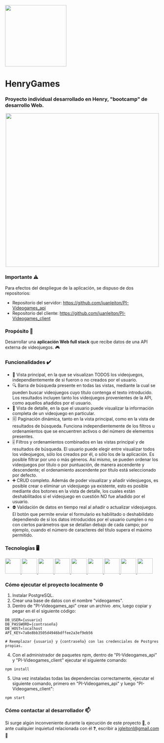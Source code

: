 <div align="left">
  <a href="url">
    <img src="https://user-images.githubusercontent.com/108427945/220423842-b40a485f-734b-418e-81f7-6ddfa23acd99.png" width="200" >
  </a>
</div>

# **HenryGames** #
### Proyecto individual desarrollado en Henry, "bootcamp" de desarrollo Web. ###
<div align="center">
  <a href="url">
    <img src="https://user-images.githubusercontent.com/108427945/220424776-f2c06892-dc47-4073-a475-5eb41ff8927c.png" width="500" >
  </a>
</div>

### Importante ⚠️ ###
Para efectos del despliegue de la aplicación, se dispuso de dos repositorios:
- Repositorio del servidor: https://github.com/juanleiton/PI-Videogames_api
- Repositorio del cliente: https://github.com/juanleiton/PI-Videogames_client

### Propósito 🏁 ###
Desarrollar una **aplicación Web full stack** que recibe datos de una API externa de videojuegos. 🎮

### Funcionalidades ✔️ ###
- 🚪 Vista principal, en la que se visualizan TODOS los videojuegos, independientemente de si fueron o no creados por el usuario.
- 🔍 Barra de búsqueda presente en todas las vistas, mediante la cual se pueden buscar videojuegos cuyo título contenga el texto introducido. Los resultados incluyen tanto los videojuegos provenientes de la API, como aquellos añadidos por el usuario.
- 📑 Vista de detalle, en la que el usuario puede visualizar la información completa de un videojuego en particular.
- 🗐 Paginación dinámica, tanto en la vista principal, como en la vista de resultados de búsqueda. Funciona independientemente de los filtros u ordenamientos que se encuentren activos o del número de elementos presentes.
- 🎚️ Filtros y ordenamientos combinados en las vistas principal y de resultados de búsqueda. El usuario puede elegir entre visualizar todos los videojuegos, sólo los creados por él, o sólo los de la aplicación. Es posible filtrar por uno o más géneros. Así mismo, se pueden ordenar los videojuegos por título o por puntuación, de manera ascendente y descendente; el ordenamiento ascendente por título está seleccionado por defecto.
- ➕ CRUD completo. Además de poder visualizar y añadir videojuegos, es posible crear o eliminar un videojuego ya existente, esto es posible mediante dos botones en la vista de detalle, los cuales están deshabilitados si el videojuego en cuestión NO fue añadido por el usuario.
- ⛔ Validación de datos en tiempo real al añadir o actualizar videojuegos. El botón que permite enviar el formulario es habilitado o deshabilidato dependiendo de si los datos introducidos por el usuario cumplen o no con ciertos parámetros que se detallan debajo de cada campo; por ejemplo, cuando el número de caracteres del título supera el máximo permitido.

### Tecnologías 🖥️ ###
  <a href="url">
    <img src="https://user-images.githubusercontent.com/108427945/220447577-2d40e53b-d911-4919-9df8-1a832e7264e1.png" width="50" >
  </a>
  <a href="url">
    <img src="https://user-images.githubusercontent.com/108427945/220448197-9361ad94-2867-4aca-8bcd-3a4ddb2b499c.png" width="50" >
  </a>
  <a href="url">
    <img src="https://user-images.githubusercontent.com/108427945/220448406-7bcd41a4-e0c3-4d97-8901-6ec45c3effa5.png" width="50" >
  </a>
  <a href="url">
    <img src="https://user-images.githubusercontent.com/108427945/220448808-2ccebd50-595e-4b02-8b59-ac7b4f5e52d4.png" width="50" >
  </a>
  <a href="url">
    <img src="https://user-images.githubusercontent.com/108427945/220449748-8b0cce45-1156-49a7-a6da-83a8d921c83b.png" width="50" >
  </a>
  <a href="url">
    <img src="https://user-images.githubusercontent.com/108427945/220450396-5786cd98-e2ce-47e8-b15f-056a251bd01b.png" width="50" >
  </a>
  <a href="url">
    <img src="https://user-images.githubusercontent.com/108427945/220450657-a17aca01-f90d-4843-9137-20bca9668a22.png" width="50" >
  </a>
  <a href="url">
    <img src="https://user-images.githubusercontent.com/108427945/220451016-cfb63adb-0aa4-493a-bef0-e090e301b3b1.png" width="50" >
  </a>
  <a href="url">
    <img src="https://user-images.githubusercontent.com/108427945/220451188-0dd37557-2067-4058-b6bc-eb14377f334c.png" width="50" >
  </a>

### Cómo ejecutar el proyecto localmente ⚙️ ###
1. Instalar PostgreSQL.
2. Crear una base de datos con el nombre "videogames".
3. Dentro de "PI-Videogames_api" crear un archivo .env, luego copiar y pegar en él el siguiente código:
```
DB_USER={usuario}
DB_PASSWORD={contraseña}
DB_HOST=localhost
API_KEY=7a8e8bb3505d4946bdffee2a3ef9eb56

# Reemplazar {usuario} y {contraseña} con las credenciales de Postgres propias.
```
4. Con el administrador de paquetes npm, dentro de "PI-Videogames_api" y "PI-Videogames_client" ejecutar el siguiente comando:

```
npm install
```
5. Una vez instaladas todas las dependencias correctamente, ejecutar el siguiente comando, primero en "PI-Videogames_api" y luego "PI-Videogames_client":
```
npm start
```
### Cómo contactar al desarrollador 📫 ###
Si surge algún inconveniente durante la ejecución de este proyecto 🚩, o ante cualquier inquietud relacionada con él ❓, escribir a jgleitonl@gmail.com 📧
